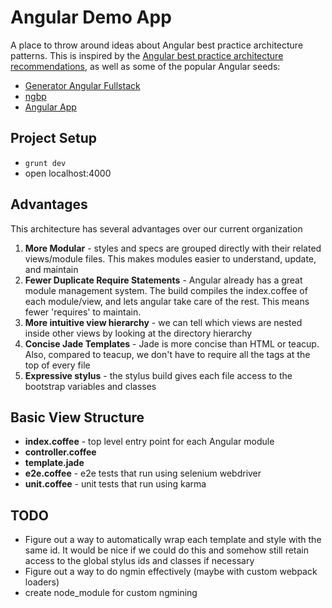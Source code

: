 # Angular Demo App

A place to throw around ideas about Angular best practice architecture patterns. This is inspired by the [Angular best practice architecture recommendations](http://blog.angularjs.org/2014/02/an-angularjs-style-guide-and-best.html), as well as some of the popular Angular seeds:

- [Generator Angular Fullstack](https://www.npmjs.org/package/generator-angular-fullstack)
- [ngbp](https://github.com/ngbp/ngbp)
- [Angular App](https://github.com/angular-app/angular-app)

## Project Setup

- `grunt dev`
- open localhost:4000

## Advantages

This architecture has several advantages over our current organization

1. **More Modular** - styles and specs are grouped directly with their related views/module files. This makes modules easier to understand, update, and maintain
2. **Fewer Duplicate Require Statements** - Angular already has a great module management system. The build compiles the index.coffee of each module/view, and lets angular take care of the rest. This means fewer 'requires' to maintain.
3. **More intuitive view hierarchy** - we can tell which views are nested inside other views by looking at the directory hierarchy
4. **Concise Jade Templates** - Jade is more concise than HTML or teacup. Also, compared to teacup, we don't have to require all the tags at the top of every file
5. **Expressive stylus** - the stylus build gives each file access to the bootstrap variables and classes

## Basic View Structure

- **index.coffee** - top level entry point for each Angular module
- **controller.coffee**
- **template.jade**
- **e2e.coffee** - e2e tests that run using selenium webdriver
- **unit.coffee** - unit tests that run using karma

## TODO

- Figure out a way to automatically wrap each template and style with the same id. It would be nice if we could do this and somehow still retain access to the global stylus ids and classes if necessary
- Figure out a way to do ngmin effectively (maybe with custom webpack loaders)
- create node_module for custom ngmining
